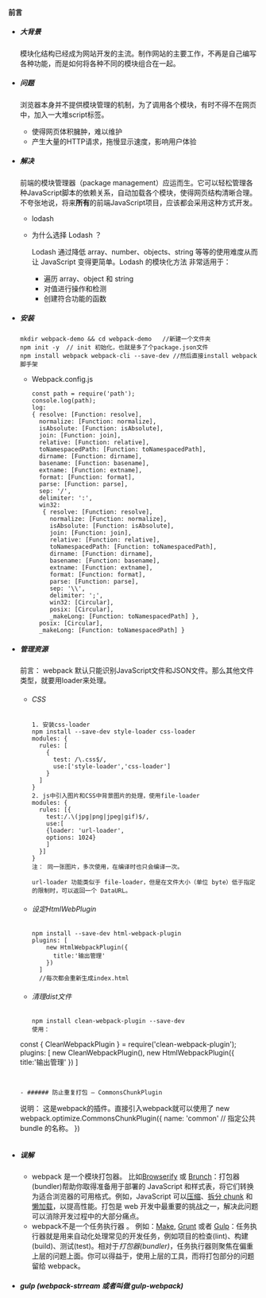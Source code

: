#### 前言

- ##### 大背景

  模块化结构已经成为网站开发的主流。制作网站的主要工作，不再是自己编写各种功能，而是如何将各种不同的模块组合在一起。

- ##### 问题

  浏览器本身并不提供模块管理的机制，为了调用各个模块，有时不得不在网页中，加入一大堆script标签。

  - 使得网页体积臃肿，难以维护
  - 产生大量的HTTP请求，拖慢显示速度，影响用户体验

- ##### 解决

  前端的模块管理器（package management）应运而生。它可以轻松管理各种JavaScript脚本的依赖关系，自动加载各个模块，使得网页结构清晰合理。不夸张地说，将来**所有**的前端JavaScript项目，应该都会采用这种方式开发。

  - lodash

  - 为什么选择 Lodash   ？

    Lodash 通过降低 array、number、objects、string 等等的使用难度从而让 JavaScript 变得更简单。Lodash 的模块化方法 非常适用于：

    - 遍历 array、object 和 string
    - 对值进行操作和检测
    - 创建符合功能的函数

- ##### 安装

  ```
  mkdir webpack-demo && cd webpack-demo   //新建一个文件夹
  npm init -y  // init 初始化，也就是多了个package.json文件
  npm install webpack webpack-cli --save-dev //然后直接install webpack 脚手架
  ```

  - Webpack.config.js

    ```
    const path = require('path');
    console.log(path);
    log: 
    { resolve: [Function: resolve],
      normalize: [Function: normalize],
      isAbsolute: [Function: isAbsolute],
      join: [Function: join],
      relative: [Function: relative],
      toNamespacedPath: [Function: toNamespacedPath],
      dirname: [Function: dirname],
      basename: [Function: basename],
      extname: [Function: extname],
      format: [Function: format],
      parse: [Function: parse],
      sep: '/',
      delimiter: ':',
      win32:
       { resolve: [Function: resolve],
         normalize: [Function: normalize],
         isAbsolute: [Function: isAbsolute],
         join: [Function: join],
         relative: [Function: relative],
         toNamespacedPath: [Function: toNamespacedPath],
         dirname: [Function: dirname],
         basename: [Function: basename],
         extname: [Function: extname],
         format: [Function: format],
         parse: [Function: parse],
         sep: '\\',
         delimiter: ';',
         win32: [Circular],
         posix: [Circular],
         _makeLong: [Function: toNamespacedPath] },
      posix: [Circular],
      _makeLong: [Function: toNamespacedPath] }
    
    ```

- ##### 管理资源

  前言： webpack 默认只能识别JavaScript文件和JSON文件。那么其他文件类型，就要用loader来处理。

  - ###### CSS

    ```
    1. 安装css-loader
    npm install --save-dev style-loader css-loader
    modules: {
      rules: [
        {
          test: /\.css$/,
          use:['style-loader','css-loader']
        }
      ]
    }
    2. js中引入图片和CSS中背景图片的处理，使用file-loader
    modules: {
      rules: [{
        test:/.\(jpg|png|jpeg|gif)$/,
        use:[ 
        {loader: 'url-loader',
        options: 1024}
        ]
      }]
    }
    注： 同一张图片，多次使用，在编译时也只会编译一次。
    
    url-loader 功能类似于 file-loader，但是在文件大小（单位 byte）低于指定的限制时，可以返回一个 DataURL。
    ```

  - ###### 设定HtmlWebPlugin

    ```
    npm install --save-dev html-webpack-plugin
    plugins: [
        new HtmlWebpackPlugin({
          title:'输出管理'
        })
      ]
      //每次都会重新生成index.html
    ```

  - ###### 清理dist文件

    ```
    npm install clean-webpack-plugin --save-dev
    使用：
  const { CleanWebpackPlugin } = require('clean-webpack-plugin');
    plugins: [
    		new CleanWebpackPlugin(),
        new HtmlWebpackPlugin({
          title:'输出管理'
        })
      ]
    ```
    

  - ###### 防止重复打包 — CommonsChunkPlugin

    ```
    说明： 这是webpack的插件。直接引入webpack就可以使用了
    new webpack.optimize.CommonsChunkPlugin({
           name: 'common' // 指定公共 bundle 的名称。
    })
    ```

- ##### 误解

  - webpack 是一个模块打包器。 比如[Browserify](http://browserify.org/) 或 [Brunch](http://brunch.io/)：打包器(bundler)帮助你取得准备用于部署的 JavaScript 和样式表，将它们转换为适合浏览器的可用格式。例如，JavaScript 可以[压缩](https://www.webpackjs.com/plugins/uglifyjs-webpack-plugin)、[拆分 chunk](https://www.webpackjs.com/guides/code-splitting) 和[懒加载](https://www.webpackjs.com/guides/lazy-loading)，以提高性能。打包是 web 开发中最重要的挑战之一，解决此问题可以消除开发过程中的大部分痛点。
  - webpack不是一个任务执行器 。 例如：[Make](https://www.gnu.org/software/make/), [Grunt](https://gruntjs.com/) 或者 [Gulp](https://gulpjs.com/)：任务执行器就是用来自动化处理常见的开发任务，例如项目的检查(lint)、构建(build)、测试(test)。相对于*打包器(bundler)*，任务执行器则聚焦在偏重上层的问题上面。你可以得益于，使用上层的工具，而将打包部分的问题留给 webpack。

- ##### gulp (webpack-strream 或者叫做 gulp-webpack)